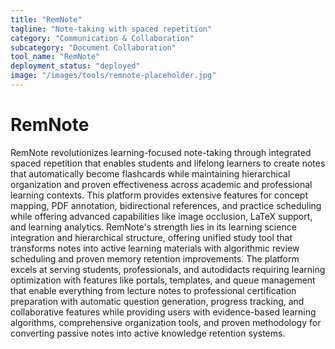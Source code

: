 ```yaml
---
title: "RemNote"
tagline: "Note-taking with spaced repetition"
category: "Communication & Collaboration"
subcategory: "Document Collaboration"
tool_name: "RemNote"
deployment_status: "deployed"
image: "/images/tools/remnote-placeholder.jpg"
---
```


# RemNote

RemNote revolutionizes learning-focused note-taking through integrated spaced repetition that enables students and lifelong learners to create notes that automatically become flashcards while maintaining hierarchical organization and proven effectiveness across academic and professional learning contexts. This platform provides extensive features for concept mapping, PDF annotation, bidirectional references, and practice scheduling while offering advanced capabilities like image occlusion, LaTeX support, and learning analytics. RemNote's strength lies in its learning science integration and hierarchical structure, offering unified study tool that transforms notes into active learning materials with algorithmic review scheduling and proven memory retention improvements. The platform excels at serving students, professionals, and autodidacts requiring learning optimization with features like portals, templates, and queue management that enable everything from lecture notes to professional certification preparation with automatic question generation, progress tracking, and collaborative features while providing users with evidence-based learning algorithms, comprehensive organization tools, and proven methodology for converting passive notes into active knowledge retention systems.